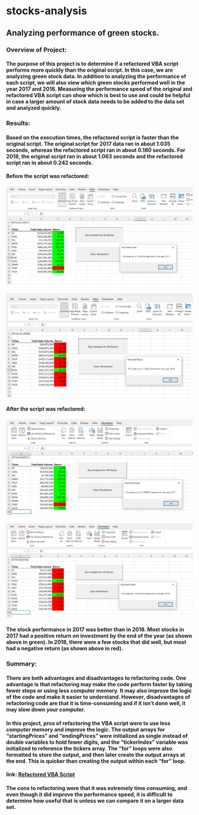 # stocks-analysis

## Analyzing performance of green stocks.

### Overview of Project:

#### The purpose of this project is to determine if a refactored VBA script performs more quickly than the original script. In this case, we are analyzing green stock data. In addition to analyzing the performance of each script, we will also view which green stocks performed well in the year 2017 and 2018. Measuring the performance speed of the original and refactored VBA script can show which is best to use and could be helpful in case a larger amount of stock data needs to be added to the data set and analyzed quickly.


### Results:

#### Based on the execution times, the refactored script is faster than the original script. The original script for 2017 data ran in about 1.035 seconds, whereas the refactored script ran in about 0.180 seconds. For 2018, the original script ran in about 1.063 seconds and the refactored script ran in about 0.242 seconds. 

#### Before the script was refactored:
#### ![BeforeRefactor2017](https://github.com/eoweed/stocks-analysis/blob/main/Resources/BeforeRefactor2017.png) 
#### ![BeforeRefactor2018](https://github.com/eoweed/stocks-analysis/blob/main/Resources/BeforeRefactor2018.png)


#### After the script was refactored:
#### ![Refactored2017](https://github.com/eoweed/stocks-analysis/blob/main/Resources/VBA_Challenge_2017.png)
#### ![Refactored2018](https://github.com/eoweed/stocks-analysis/blob/main/Resources/VBA_Challenge_2018.png)

#### The stock performance in 2017 was better than in 2018. Most stocks in 2017 had a positive return on investment by the end of the year (as shown above in green). In 2018, there were a few stocks that did well, but most had a negative return (as shown above in red). 


### Summary:

#### There are both advantages and disadvantages to refactoring code. One advantage is that refactoring may make the code perform faster by taking fewer steps or using less computer memory. It may also improve the logic of the code and make it easier to understand. However, disadvantages of refactoring code are that it is time-consuming and if it isn’t done well, it may slow down your computer. 

#### In this project, pros of refactoring the VBA script were to use less computer memory and improve the logic. The output arrays for “startingPrices” and “endingPrices” were initialized as single instead of double variables to hold fewer digits, and the “tickerIndex” variable was initialized to reference the tickers array. The “for” loops were also formatted to store the output, and then later create the output arrays at the end. This is quicker than creating the output within each “for” loop. 

#### link: [Refactored VBA Script](https://github.com/eoweed/stocks-analysis/blob/main/VBA_Challenge.vb)

#### The cons to refactoring were that it was extremely time consuming, and even though it did improve the performance speed, it is difficult to determine how useful that is unless we can compare it on a larger data set. 